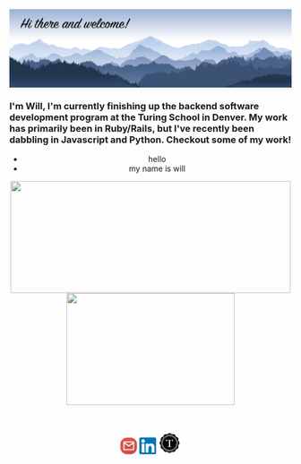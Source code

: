 <img align="center" src="https://github.com/dunlapww/dunlapww/blob/main/icons/mtn_landscape_welcome.png" width="1000"/>

### I'm Will, I'm currently finishing up the backend software development program at the Turing School in Denver.  My work has primarily been in Ruby/Rails, but I've recently been dabbling in Javascript and Python.  Checkout some of my work!

<!--
**dunlapww/dunlapww** is a ✨ _special_ ✨ repository because its `README.md` (this file) appears on your GitHub profile.

<!-- [![Will's github stats](https://github-readme-stats.vercel.app/api?username=dunlapww)](https://github.com/dunlapww/github-readme-stats) -->

  <div align="center">
    <ul display="inline" width="500">
      <li>hello</li>
      <li>my name is will</li>
    </ul
    <a href="https://github.com/dunlapww/github-readme-stats">
      <img align="center" src="https://github-readme-stats.vercel.app/api?username=dunlapww&show_icons=true&theme=prussian" height="200" width="500"/>
    </a>
    <a href="https://github.com/dunlapww/github-readme-stats">
      <img align="center" src="https://github-readme-stats.vercel.app/api/top-langs/?username=dunlapww&theme=prussian" height="200" width="300"/>
    </a>
  </div>
  <br>
  <br>
  <p align="center">
   <a href="mailto:dunlapww@gmail.com"><img height="30" src="https://github.com/dunlapww/dunlapww/blob/main/icons/email_square.png"></a>
  <a href="https://www.linkedin.com/in/willwdunlap/"><img height="30" src="https://github.com/dunlapww/dunlapww/blob/main/icons/new_linkedin.svg"></a>
  <a href="https://alumni.turing.io/alumni/will-dunlap"><img height="40" src="https://github.com/dunlapww/dunlapww/blob/main/icons/turing_icon.png"></a>
  </p>

